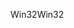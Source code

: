 <span data-ttu-id="45dde-101">Win32</span><span class="sxs-lookup"><span data-stu-id="45dde-101">Win32</span></span>